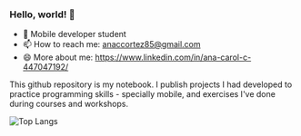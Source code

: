 ### Hello, world! 👋

- 🌱  Mobile developer student
- 📫 How to reach me: anaccortez85@gmail.com
- 😄 More about me: https://www.linkedin.com/in/ana-carol-c-447047192/

This github repository is my notebook. I publish projects I had developed to practice programming skills - specially mobile, and exercises I've done during courses and workshops.

![Top Langs](https://github-readme-stats.vercel.app/api/top-langs/?username=anacarolcortez&hide=html,css)

